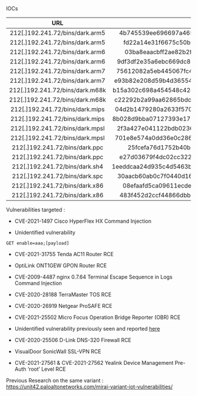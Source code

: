IOCs

|      URL      |  SHA-256 |
|:-------------:|------:|
| 212[.]192.241.72/bins/dark.arm5 | 4b745539ee696697a465a86a8f9f70d89c35ddbeef0a0f3244e2d3fe65b43b01 |
| 212[.]192.241.72/bins/dark.arm5 | fd22a14e31f6675c50b5c57fdaa09fcf466a39b2eb6fccb546c419aa4064a96d |
| 212[.]192.241.72/bins/dark.arm6 | 03ba8eaacbff2ae82b2f834b47fc055127733116eb7ed6a95fc3cbfa243135ef |
| 212[.]192.241.72/bins/dark.arm6 | 9df3df2e35a6ebc669dc84a04dc8ceacd26ac2d92e3358061448a0d69d1c0b03 |
| 212[.]192.241.72/bins/dark.arm7 | 75612082a5eb445067fc4e8ba155b13d07786930e1f1528ded4228294ff84c0d |
| 212[.]192.241.72/bins/dark.arm7 | e93b82e208d59b4d3655437a124fc48045e90897a5854c2f9b77cca909c7b1d0 |
| 212[.]192.241.72/bins/dark.m68k | b15a302c698a454548c42c144a23da4435db2423100416adfb52bd75794dce01 |
| 212[.]192.241.72/bins/dark.m68k | c22292b2a99aa62865bdcb961be4ca9d4605c04359373af5122693265d7664fc |
| 212[.]192.241.72/bins/dark.mips | 04d2b1479280a2633f570d36645a0d9a79ec4082d9a45d371a46dcf02e40866f |
| 212[.]192.241.72/bins/dark.mips | 8b028d9bba07127393e17147420348012000cf1b877d4e9544476ac7d23921af |
| 212[.]192.241.72/bins/dark.mpsl | 2f3a427e041122bdb02364b0a15568262dfc27a509f4962fe5a334cc872863e1 |
| 212[.]192.241.72/bins/dark.mpsl | 701e8e574a0dd36e0c28628721496a57a48f94e49a60b354520f7127da76b6f1 |
| 212[.]192.241.72/bins/dark.ppc  | 25fcefa76d1752b40b33f353332ddb48b3bae529f0af24347ffeffc5e1acd5cd |
| 212[.]192.241.72/bins/dark.ppc  | e27d03679f4dc02cc32230c782ed6883af0086220817bf0d4578e5aa0ffc43c2 |
| 212[.]192.241.72/bins/dark.sh4  | 1eeddcaa24d935c4d5463b46902726e4d23c6746493c5734b693bae71b6b613a |
| 212[.]192.241.72/bins/dark.spc  | 30aacb60ab0c7f0440d166bd7993d576ef37b0ee8ecd71a707f57be29d9b75e4 |
| 212[.]192.241.72/bins/dark.x86  | 08efaafd5ca09611ecde73d48a4f3eef20e55c715c0d6a1e9f4c274c31e75ee5 |
| 212[.]192.241.72/bins/dark.x86  | 483f452d2ccf44866dbb42a7cf5213a666eed57b6e78fca8db32861452f94cb2 |

Vulnerabilities targeted :
* CVE-2021-1497 Cisco HyperFlex HX Command Injection

* Unidentified vulnerability 
```
GET enable=aaa;[payload]
```

* CVE-2021-31755 Tenda AC11 Router RCE

* OptiLink ONT1GEW GPON Router RCE

* CVE-2009-4487 nginx 0.7.64 Terminal Escape Sequence in Logs Command Injection

* CVE-2020-28188 TerraMaster TOS RCE

* CVE-2020-26919 Netgear ProSAFE RCE

* CVE-2021-25502 Micro Focus Operation Bridge Reporter (OBR) RCE

* Unidentified vulnerability previously seen and reported [here](https://unit42.paloaltonetworks.com/mirai-variant-iot-vulnerabilities/)

* CVE-2020-25506 D-Link DNS-320 Firewall RCE

* VisualDoor SonicWall SSL-VPN RCE

* CVE-2021-27561 & CVE-2021-27562 Yealink Device Management Pre-Auth ‘root’ Level RCE

Previous Research on the same variant : https://unit42.paloaltonetworks.com/mirai-variant-iot-vulnerabilities/
